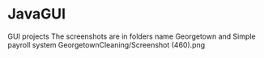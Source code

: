 # JavaGUI
GUI projects
The screenshots are in folders name Georgetown and Simple payroll system
GeorgetownCleaning/Screenshot (460).png
